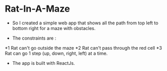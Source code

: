 # Rat-In-A-Maze
* So I created a simple web app that shows all the path from top left to bottom right for a maze with obstacles.

* The constraints are :

*1 Rat can't go outside the maze
*2 Rat can't pass through the red cell
*3 Rat can go 1 step (up, down, right, left) at a time.

* The app is built with ReactJs.
